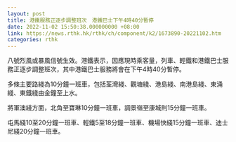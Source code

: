 ```yaml
---
layout: post
title: 港鐵服務正逐步調整班次　港鐵巴士下午4時40分暫停
date: 2022-11-02 15:50:38.000000000 +08:00
link: https://news.rthk.hk/rthk/ch/component/k2/1673890-20221102.htm
categories: rthk
---
```


八號烈風或暴風信號生效。港鐵表示，因應現時乘客量，列車、輕鐵和港鐵巴士服務正逐步調整班次，其中港鐵巴士服務將會在下午4時40分暫停。

多條主要路綫為10分鐘一班車，包括荃灣綫、觀塘綫、港島綫、南港島綫、東涌綫、東鐵綫由金鐘至上水。

將軍澳綫方面，北角至寶琳10分鐘一班車，調景嶺至康城則15分鐘一班車。

屯馬綫10至20分鐘一班車、輕鐵5至18分鐘一班車、機場快綫15分鐘一班車、迪士尼綫20分鐘一班車。
